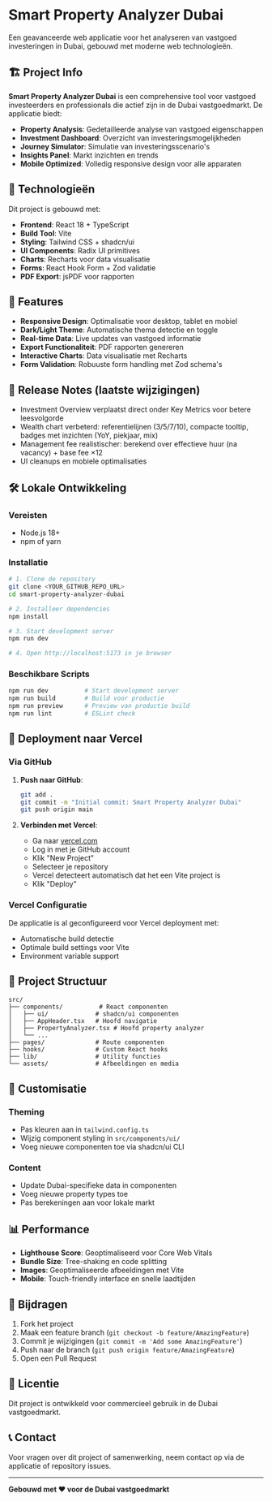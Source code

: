 # Smart Property Analyzer Dubai

Een geavanceerde web applicatie voor het analyseren van vastgoed investeringen in Dubai, gebouwd met moderne web technologieën.

## 🏗️ Project Info

**Smart Property Analyzer Dubai** is een comprehensive tool voor vastgoed investeerders en professionals die actief zijn in de Dubai vastgoedmarkt. De applicatie biedt:

- **Property Analysis**: Gedetailleerde analyse van vastgoed eigenschappen
- **Investment Dashboard**: Overzicht van investeringsmogelijkheden
- **Journey Simulator**: Simulatie van investeringsscenario's
- **Insights Panel**: Markt inzichten en trends
- **Mobile Optimized**: Volledig responsive design voor alle apparaten

## 🚀 Technologieën

Dit project is gebouwd met:

- **Frontend**: React 18 + TypeScript
- **Build Tool**: Vite
- **Styling**: Tailwind CSS + shadcn/ui
- **UI Components**: Radix UI primitives
- **Charts**: Recharts voor data visualisatie
- **Forms**: React Hook Form + Zod validatie
- **PDF Export**: jsPDF voor rapporten

## 📱 Features

- **Responsive Design**: Optimalisatie voor desktop, tablet en mobiel
- **Dark/Light Theme**: Automatische thema detectie en toggle
- **Real-time Data**: Live updates van vastgoed informatie
- **Export Functionaliteit**: PDF rapporten genereren
- **Interactive Charts**: Data visualisatie met Recharts
- **Form Validation**: Robuuste form handling met Zod schema's

## 📝 Release Notes (laatste wijzigingen)

- Investment Overview verplaatst direct onder Key Metrics voor betere leesvolgorde
- Wealth chart verbeterd: referentielijnen (3/5/7/10), compacte tooltip, badges met inzichten (YoY, piekjaar, mix)
- Management fee realistischer: berekend over effectieve huur (na vacancy) + base fee ×12
- UI cleanups en mobiele optimalisaties

## 🛠️ Lokale Ontwikkeling

### Vereisten
- Node.js 18+ 
- npm of yarn

### Installatie

```bash
# 1. Clone de repository
git clone <YOUR_GITHUB_REPO_URL>
cd smart-property-analyzer-dubai

# 2. Installeer dependencies
npm install

# 3. Start development server
npm run dev

# 4. Open http://localhost:5173 in je browser
```

### Beschikbare Scripts

```bash
npm run dev          # Start development server
npm run build        # Build voor productie
npm run preview      # Preview van productie build
npm run lint         # ESLint check
```

## 🚀 Deployment naar Vercel

### Via GitHub

1. **Push naar GitHub**:
   ```bash
   git add .
   git commit -m "Initial commit: Smart Property Analyzer Dubai"
   git push origin main
   ```

2. **Verbinden met Vercel**:
   - Ga naar [vercel.com](https://vercel.com)
   - Log in met je GitHub account
   - Klik "New Project"
   - Selecteer je repository
   - Vercel detecteert automatisch dat het een Vite project is
   - Klik "Deploy"

### Vercel Configuratie

De applicatie is al geconfigureerd voor Vercel deployment met:
- Automatische build detectie
- Optimale build settings voor Vite
- Environment variable support

## 📁 Project Structuur

```
src/
├── components/          # React componenten
│   ├── ui/             # shadcn/ui componenten
│   ├── AppHeader.tsx   # Hoofd navigatie
│   ├── PropertyAnalyzer.tsx # Hoofd property analyzer
│   └── ...
├── pages/              # Route componenten
├── hooks/              # Custom React hooks
├── lib/                # Utility functies
└── assets/             # Afbeeldingen en media
```

## 🎨 Customisatie

### Theming
- Pas kleuren aan in `tailwind.config.ts`
- Wijzig component styling in `src/components/ui/`
- Voeg nieuwe componenten toe via shadcn/ui CLI

### Content
- Update Dubai-specifieke data in componenten
- Voeg nieuwe property types toe
- Pas berekeningen aan voor lokale markt

## 📊 Performance

- **Lighthouse Score**: Geoptimaliseerd voor Core Web Vitals
- **Bundle Size**: Tree-shaking en code splitting
- **Images**: Geoptimaliseerde afbeeldingen met Vite
- **Mobile**: Touch-friendly interface en snelle laadtijden

## 🤝 Bijdragen

1. Fork het project
2. Maak een feature branch (`git checkout -b feature/AmazingFeature`)
3. Commit je wijzigingen (`git commit -m 'Add some AmazingFeature'`)
4. Push naar de branch (`git push origin feature/AmazingFeature`)
5. Open een Pull Request

## 📄 Licentie

Dit project is ontwikkeld voor commercieel gebruik in de Dubai vastgoedmarkt.

## 📞 Contact

Voor vragen over dit project of samenwerking, neem contact op via de applicatie of repository issues.

---

**Gebouwd met ❤️ voor de Dubai vastgoedmarkt**

